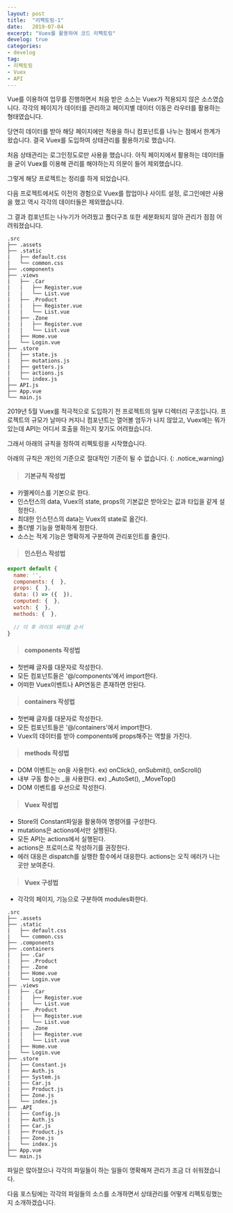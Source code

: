 ```yaml
---
layout: post
title:  "리펙토링-1"
date:   2019-07-04
excerpt: "Vuex를 활용하여 코드 리펙토링"
develog: true
categories:
- develog
tag:
- 리펙토링
- Vuex
- API
---
```


Vue를 이용하여 업무를 진행하면서 처음 받은 소스는 Vuex가 적용되지 않은 소스였습니다. 각각의 페이지가 데이터를 관리하고 페이지별 데이터 이동은 라우터를 활용하는 형태였습니다.

당연히 데이터를 받아 해당 페이지에만 적용을 하니 컴포넌트를 나누는 점에서 한계가 왔습니다. 결국 Vuex를 도입하여 상태관리를 활용하기로 했습니다.

처음 상태관리는 로그인정도로만 사용을 했습니다. 아직 페이지에서 활용하는 데이터들을 굳이 Vuex를 이용해 관리를 해야하는지 의문이 들어 제외했습니다.

그렇게 해당 프로젝트는 정리를 하게 되었습니다.

다음 프로젝트에서도 이전의 경험으로 Vuex를 팝업이나 사이트 설정, 로그인에만 사용을 했고 역시 각각의 데이터들은 제외했습니다.

그 결과 컴포넌트는 나누기가 어려웠고 폴더구조 또한 세분화되지 않아 관리가 점점 어려워졌습니다.

```
.src
├── .assets
├── .static
|   ├── default.css
|   └── common.css
├── .components
├── .views
|   ├── .Car
|   |   ├── Register.vue
|   |   └── List.vue
|   ├── .Product
|   |   ├── Register.vue
|   |   └── List.vue
|   ├── .Zone
|   |   ├── Register.vue
|   |   └── List.vue
|   ├── Home.vue
|   └── Login.vue
├── .store
|   ├── state.js
|   ├── mutations.js
|   ├── getters.js
|   ├── actions.js
|   └── index.js
├── API.js
├── App.vue
└── main.js
```

2019년 5월 Vuex를 적극적으로 도입하기 전 프로젝트의 일부 디렉터리 구조입니다. 프로젝트의 규모가 날마다 커지니 컴포넌트는 열어볼 엄두가 나지 않았고, Vuex에는 뭐가 있는데 API는 어디서 호출을 하는지 찾기도 어려웠습니다.

그래서 아래의 규칙을 정하여 리펙토링을 시작했습니다.

아래의 규칙은 개인의 기준으로 절대적인 기준이 될 수 없습니다. 
{: .notice_warning}

> #### 기본규칙 작성법
* 카멜케이스를 기본으로 한다.
* 인스턴스의 data, Vuex의 state, props의 기본값은 받아오는 값과 타입을 같게 설정한다.
* 최대한 인스턴스의 data는 Vuex의 state로 옮긴다.
* 폴더별 기능을 명확하게 정한다.
* 소스는 적게 기능은 명확하게 구분하여 관리포인트를 줄인다.

> #### 인스턴스 작성법
```javascript
export default {
  name: '',
  components: {  },
  props: {  },
  data: () => ({  }),
  computed: {  },
  watch: {  },
  methods: {  },
  
  // 이 후 라이프 싸이클 순서
}
```

> #### components 작성법
* 첫번째 글자를 대문자로 작성한다.
* 모든 컴포넌트들은 '@/components'에서 import한다.
* 어떠한 Vuex이벤트나 API연동은 존재하면 안된다.

> #### containers 작성법
* 첫번째 글자를 대문자로 작성한다.
* 모든 컴포넌트들은 '@/containers'에서 import한다.
* Vuex의 데이터를 받아 components에 props해주는 역할을 가진다.

> #### methods 작성법
* DOM 이벤트는 on을 사용한다. ex) onClick(), onSubmit(), onScroll()
* 내부 구동 함수는 _을 사용한다. ex) _AutoSet(), _MoveTop()
* DOM 이벤트를 우선으로 작성한다.

> #### Vuex 작성법
* Store의 Constant파일을 활용하여 명령어를 구성한다. 
* mutations은 actions에서만 실행된다.
* 모든 API는 actions에서 실행된다.
* actions은 프로미스로 작성하기를 권장한다.
* 에러 대응은 dispatch를 실행한 함수에서 대응한다. actions는 오직 에러가 나는 곳만 보여준다.

> #### Vuex 구성법
* 각각의 페이지, 기능으로 구분하여 modules화한다.

```
.src
├── .assets
├── .static
|   ├── default.css
|   └── common.css
├── .components
├── .containers
|   ├── .Car
|   ├── .Product
|   ├── .Zone
|   ├── Home.vue
|   └── Login.vue
├── .views
|   ├── .Car
|   |   ├── Register.vue
|   |   └── List.vue
|   ├── .Product
|   |   ├── Register.vue
|   |   └── List.vue
|   ├── .Zone
|   |   ├── Register.vue
|   |   └── List.vue
|   ├── Home.vue
|   └── Login.vue
├── .store
|   ├── Constant.js
|   ├── Auth.js
|   ├── System.js
|   ├── Car.js
|   ├── Product.js
|   ├── Zone.js
|   └── index.js
├── .API
|   ├── Config.js
|   ├── Auth.js
|   ├── Car.js
|   ├── Product.js
|   ├── Zone.js
|   └── index.js
├── App.vue
└── main.js
```

파일은 많아졌으나 각각의 파일들이 하는 일들이 명확해져 관리가 조금 더 쉬워졌습니다.

다음 포스팅에는 각각의 파일들의 소스를 소개하면서 상태관리를 어떻게 리펙토링했는지 소개하겠습니다.

